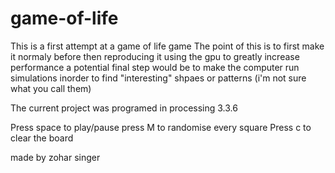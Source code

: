 # game-of-life

This is a first attempt at a game of life game
The point of this is to first make it normaly before then reproducing it using the gpu to greatly increase performance
a potential final step would be to make the computer run simulations inorder to find "interesting" shpaes or patterns (i'm not sure what you call them)

The current project was programed in processing 3.3.6


Press space to play/pause
press M to randomise every square
Press c to clear the board


made by zohar singer
